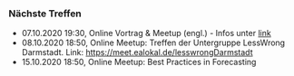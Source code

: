 ### Nächste Treffen

  * 07.10.2020 19:30, Online Vortrag & Meetup (engl.) - Infos unter [link](https://www.facebook.com/groups/EADarmstadt/permalink/3319792634783997/)
  * 08.10.2020 18:50, Online Meetup: Treffen der Untergruppe LessWrong Darmstadt. Link: https://meet.ealokal.de/lesswrongDarmstadt
  * 15.10.2020 18:50, Online Meetup: Best Practices in Forecasting
